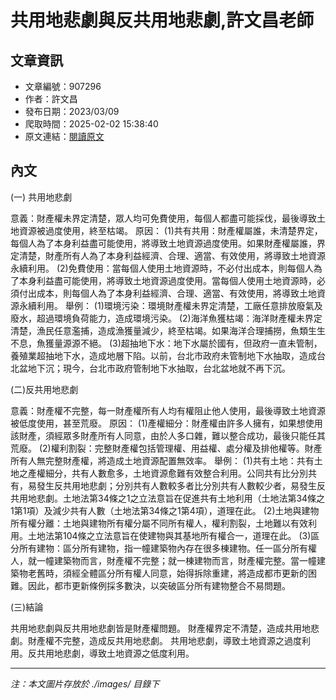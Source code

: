 # 共用地悲劇與反共用地悲劇,許文昌老師

## 文章資訊
- 文章編號：907296
- 作者：許文昌
- 發布日期：2023/03/09
- 爬取時間：2025-02-02 15:38:40
- 原文連結：[閱讀原文](https://real-estate.get.com.tw/Columns/detail.aspx?no=907296)

## 內文
(一)	共用地悲劇

意義：財產權未界定清楚，眾人均可免費使用，每個人都盡可能採伐，最後導致土地資源被過度使用，終至枯竭。
原因： (1)共有共用：財產權屬誰，未清楚界定，每個人為了本身利益盡可能使用，將導致土地資源過度使用。如果財產權屬誰，界定清楚，財產所有人為了本身利益經濟、合理、適當、有效使用，將導致土地資源永續利用。 (2)免費使用：當每個人使用土地資源時，不必付出成本，則每個人為了本身利益盡可能使用，將導致土地資源過度使用。當每個人使用土地資源時，必須付出成本，則每個人為了本身利益經濟、合理、適當、有效使用，將導致土地資源永續利用。
舉例： (1)環境污染：環境財產權未界定清楚，工廠任意排放廢氣及廢水，超過環境負荷能力，造成環境污染。 (2)海洋魚獲枯竭：海洋財產權未界定清楚，漁民任意濫捕，造成漁獲量減少，終至枯竭。如果海洋合理捕撈，魚類生生不息，魚獲量源源不絕。 (3)超抽地下水：地下水屬於國有，但政府一直未管制，養殖業超抽地下水，造成地層下陷。以前，台北市政府未管制地下水抽取，造成台北盆地下沉；現今，台北市政府管制地下水抽取，台北盆地就不再下沉。

 (二)反共用地悲劇

意義：財產權不完整，每一財產權所有人均有權阻止他人使用，最後導致土地資源被低度使用，甚至荒廢。
原因： (1)產權細分：財產權由許多人擁有，如果想使用該財產，須經眾多財產所有人同意，由於人多口雜，難以整合成功，最後只能任其荒廢。 (2)權利割裂：完整財產權包括管理權、用益權、處分權及排他權等。財產所有人無完整財產權，將造成土地資源配置無效率。
舉例： (1)共有土地：共有土地之產權細分，共有人數愈多，土地資源愈難有效整合利用。公同共有比分別共有，易發生反共用地悲劇；分別共有人數較多者比分別共有人數較少者，易發生反共用地悲劇。土地法第34條之1之立法意旨在促進共有土地利用（土地法第34條之1第1項）及減少共有人數（土地法第34條之1第4項），道理在此。 (2)土地與建物所有權分離：土地與建物所有權分屬不同所有權人，權利割裂，土地難以有效利用。土地法第104條之立法意旨在使建物與其基地所有權合一，道理在此。 (3)區分所有建物：區分所有建物，指一幢建築物內存在很多棟建物。任一區分所有權人，就一幢建築物而言，財產權不完整；就一棟建物而言，財產權完整。當一幢建築物老舊時，須經全體區分所有權人同意，始得拆除重建，將造成都市更新的困難。因此，都市更新條例採多數決，以突破區分所有建物整合不易問題。 

 (三)結論

共用地悲劇與反共用地悲劇皆是財產權問題。
財產權界定不清楚，造成共用地悲劇。財產權不完整，造成反共用地悲劇。
共用地悲劇，導致土地資源之過度利用。反共用地悲劇，導致土地資源之低度利用。

---
*注：本文圖片存放於 ./images/ 目錄下*
